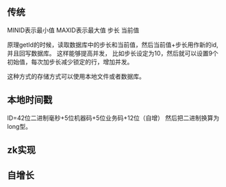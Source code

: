 ## 传统
MINID表示最小值
MAXID表示最大值
步长
当前值

原理getId的时候，读取数据库中的步长和当前值，然后当前值+步长用作新的id,并且回写数据库。
这样能够提高并发， 比如步长设定为10，然后就可以设置9个初始值，每次加步长减少锁定的行，增加并发。

这种方式的存储方式可以使用本地文件或者数据库。

## 本地时间戳
ID=42位二进制毫秒+5位机器码+5位业务码+12位（自增）
然后把二进制换算为long型。

## zk实现

## 自增长

